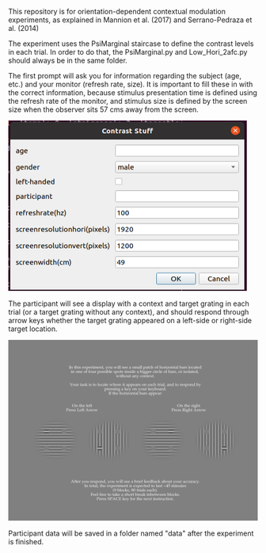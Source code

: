 This repository is for orientation-dependent contextual modulation experiments,
as explained in Mannion et al. (2017) and Serrano-Pedraza et al. (2014)


The experiment uses the PsiMarginal staircase to define the contrast levels in
each trial. In order to do that, the PsiMarginal.py and Low_Hori_2afc.py should
always be in the same folder. 

The first prompt will ask you for information regarding the subject (age, etc.)
and your monitor (refresh rate, size). It is important to fill these in with
the correct information, because stimulus presentation time is defined using the
refresh rate of the monitor, and stimulus size is defined by the screen size when
the observer sits 57 cms away from the screen.

![dialogbox](images/sub_info_dialog_box.png)

The participant will see a display with a context and target grating in each
trial (or a target grating without any context), and should respond through
arrow keys whether the target grating appeared on a left-side or right-side
target location.

![instructions](images/instruction_screen.png)

Participant data will be saved in a folder named "data" after the experiment is
finished.

